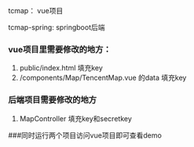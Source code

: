 tcmap： vue项目

tcmap-spring: springboot后端

### vue项目里需要修改的地方：
1. public/index.html  填充key
2. /components/Map/TencentMap.vue 的data 填充key

### 后端项目需要修改的地方
1. MapController 填充key和secretkey

###同时运行两个项目访问vue项目即可查看demo


